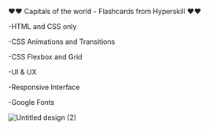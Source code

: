 ❤️❤️ Capitals of the world - Flashcards from Hyperskill ❤️❤️


 -HTML and CSS only
 
 -CSS Animations and Transitions
 
 -CSS Flexbox and Grid
 
 -UI & UX
 
 -Responsive Interface
 
 -Google Fonts


 ![Untitled design (2)](https://github.com/iulianapintilie2022/capitals_of_the_world/assets/112865318/396cd4bf-b0a9-429c-ab46-17428fa61417)
